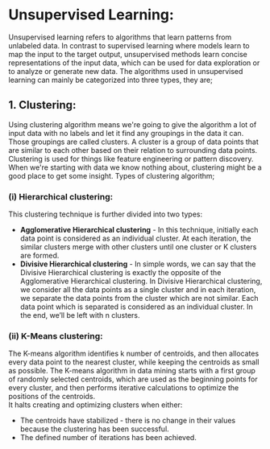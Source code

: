# Unsupervised Learning:

Unsupervised learning refers to algorithms that learn patterns from unlabeled data.
In contrast to supervised learning where models learn to map the input to the target output, unsupervised methods learn concise representations of the input data, which can be used for data exploration or to analyze or generate new data.
The algorithms used in unsupervised learning can mainly be categorized into three types, they are;<br>

## 1. Clustering:

Using clustering algorithm means we're going to give the algorithm a lot of input data with no labels and let it find any groupings in the data it can. Those groupings are called clusters. A cluster is a group of data points that are similar to each other based on their relation to surrounding data points.
Clustering is used for things like feature engineering or pattern discovery. When we're starting with data we know nothing about, clustering might be a good place to get some insight.
Types of clustering algorithm;<br>

### (i) Hierarchical clustering:

This clustering technique is further divided into two types:<br>
* **Agglomerative Hierarchical clustering** - In this technique, initially each data point is considered as an individual cluster. At each iteration, the similar clusters merge with other clusters until one cluster or K clusters are formed.<br>
* **Divisive Hierarchical clustering** - In simple words, we can say that the Divisive Hierarchical clustering is exactly the opposite of the Agglomerative Hierarchical clustering. In Divisive Hierarchical clustering, we consider all the data points as a single cluster and in each iteration, we separate the data points from the cluster which are not similar. Each data point which is separated is considered as an individual cluster. In the end, we’ll be left with n clusters.<br>

### (ii) K-Means clustering:

The K-means algorithm identifies k number of centroids, and then allocates every data point to the nearest cluster, while keeping the centroids as small as possible.
The K-means algorithm in data mining starts with a first group of randomly selected centroids, which are used as the beginning points for every cluster, and then performs iterative calculations to optimize the positions of the centroids.<br>
It halts creating and optimizing clusters when either:
* The centroids have stabilized - there is no change in their values because the clustering has been successful.
* The defined number of iterations has been achieved.

